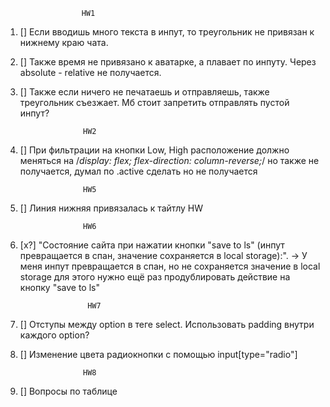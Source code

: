     
                     HW1
1. [] Если вводишь много текста в инпут, то треугольник не привязан к нижнему краю чата.
2. [] Также время не привязано к аватарке, а плавает по инпуту. Через absolute - relative не получается.
3. [] Также если ничего не печатаешь и отправляешь, также треугольник съезжает. Мб стоит запретить отправлять пустой инпут?

                     HW2
4. [] При фильтрации на кнопки Low, High расположение должно меняться на /*display: flex; flex-direction: column-reverse;*/ но также не получается, думал по .active сделать но не получается

                     HW5
5. [] Линия нижняя привязалась к тайтлу HW

                     HW6
6. [х?] "Состояние сайта при нажатии кнопки "save to ls" (инпут превращается в спан, значение сохраняется в local storage):". -> У меня инпут превращается в спан, но не сохраняется значение в local storage для этого нужно ещё раз продублировать действие на кнопку "save to ls"

                      HW7
7. [] Отступы между option в теге select. Использовать padding внутри каждого option?
8. [] Изменение цвета радиокнопки c помощью input[type="radio"]

                     HW8
9. [] Вопросы по таблице